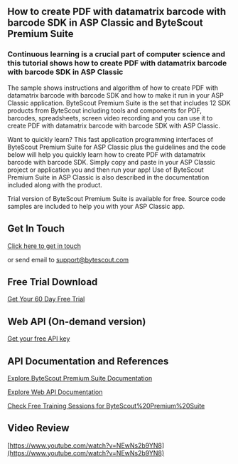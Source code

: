 ## How to create PDF with datamatrix barcode with barcode SDK in ASP Classic and ByteScout Premium Suite

### Continuous learning is a crucial part of computer science and this tutorial shows how to create PDF with datamatrix barcode with barcode SDK in ASP Classic

The sample shows instructions and algorithm of how to create PDF with datamatrix barcode with barcode SDK and how to make it run in your ASP Classic application. ByteScout Premium Suite is the set that includes 12 SDK products from ByteScout including tools and components for PDF, barcodes, spreadsheets, screen video recording and you can use it to create PDF with datamatrix barcode with barcode SDK with ASP Classic.

Want to quickly learn? This fast application programming interfaces of ByteScout Premium Suite for ASP Classic plus the guidelines and the code below will help you quickly learn how to create PDF with datamatrix barcode with barcode SDK.  Simply copy and paste in your ASP Classic project or application you and then run your app! Use of ByteScout Premium Suite in ASP Classic is also described in the documentation included along with the product.

Trial version of ByteScout Premium Suite is available for free. Source code samples are included to help you with your ASP Classic app.

## Get In Touch

[Click here to get in touch](https://bytescout.zendesk.com/hc/en-us/requests/new?subject=ByteScout%20Premium%20Suite%20Question)

or send email to [support@bytescout.com](mailto:support@bytescout.com?subject=ByteScout%20Premium%20Suite%20Question) 

## Free Trial Download

[Get Your 60 Day Free Trial](https://bytescout.com/download/web-installer?utm_source=github-readme)

## Web API (On-demand version)

[Get your free API key](https://pdf.co/documentation/api?utm_source=github-readme)

## API Documentation and References

[Explore ByteScout Premium Suite Documentation](https://bytescout.com/documentation/index.html?utm_source=github-readme)

[Explore Web API Documentation](https://pdf.co/documentation/api?utm_source=github-readme)

[Check Free Training Sessions for ByteScout%20Premium%20Suite](https://academy.bytescout.com/)

## Video Review

[https://www.youtube.com/watch?v=NEwNs2b9YN8](https://www.youtube.com/watch?v=NEwNs2b9YN8)